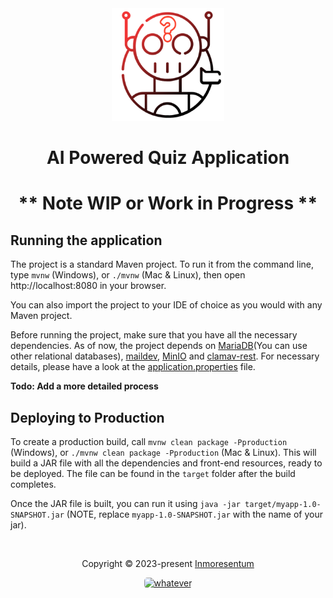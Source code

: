 <div align="center">
    <img src="src/main/resources/META-INF/resources/images/ai_quiz_logo.png" width="180px" alt="ggwp">
    <h1 align="center">AI Powered Quiz Application</h1>
</div>
<div>
</div>

<h1 align="center">
        ** Note WIP or Work in Progress **
</h1>

## Running the application

The project is a standard Maven project. To run it from the command line,
type `mvnw` (Windows), or `./mvnw` (Mac & Linux), then open
http://localhost:8080 in your browser.

You can also import the project to your IDE of choice as you would with any
Maven project.

Before running the project, make sure that you have all the necessary dependencies.
As of now, the project depends on [MariaDB](https://mariadb.org/)(You can use other relational databases),
[maildev](https://github.com/maildev/maildev), [MinIO](https://min.io/) and
[clamav-rest](https://github.com/Cisco-Talos/clamav).
For necessary details,
please have a look at the [application.properties](src/main/resources/application.properties) file.

**Todo: Add a more detailed process**

## Deploying to Production

To create a production build, call `mvnw clean package -Pproduction` (Windows),
or `./mvnw clean package -Pproduction` (Mac & Linux).
This will build a JAR file with all the dependencies and front-end resources,
ready to be deployed. The file can be found in the `target` folder after the build completes.

Once the JAR file is built, you can run it using
`java -jar target/myapp-1.0-SNAPSHOT.jar` (NOTE, replace
`myapp-1.0-SNAPSHOT.jar` with the name of your jar).

&#160;

<p align="center">Copyright &copy; 2023-present 
     <a href="https://github.com/Inmoresentum" target="_blank">Inmoresentum</a>
</p>
<p align="center">
    <a href="LICENSE.md">
      <img src="https://img.shields.io/static/v1.svg?style=for-the-badge&label=License&message=unlicense&colorA=AAA500&colorB=1F69B4"
         alt="whatever" style="border-radius: 5px"/>
   </a>
</p>